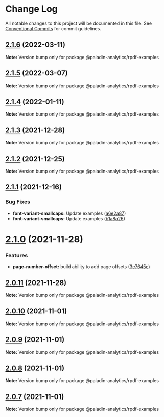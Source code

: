 # Change Log

All notable changes to this project will be documented in this file.
See [Conventional Commits](https://conventionalcommits.org) for commit guidelines.

## [2.1.6](https://github.com/Paladin-Analytics/react-pdf/compare/@paladin-analytics/rpdf-examples@2.1.5...@paladin-analytics/rpdf-examples@2.1.6) (2022-03-11)

**Note:** Version bump only for package @paladin-analytics/rpdf-examples





## [2.1.5](https://github.com/Paladin-Analytics/react-pdf/compare/@paladin-analytics/rpdf-examples@2.1.4...@paladin-analytics/rpdf-examples@2.1.5) (2022-03-07)

**Note:** Version bump only for package @paladin-analytics/rpdf-examples





## [2.1.4](https://github.com/Paladin-Analytics/react-pdf/compare/@paladin-analytics/rpdf-examples@2.1.3...@paladin-analytics/rpdf-examples@2.1.4) (2022-01-11)

**Note:** Version bump only for package @paladin-analytics/rpdf-examples





## [2.1.3](https://github.com/Paladin-Analytics/react-pdf/compare/@paladin-analytics/rpdf-examples@2.1.2...@paladin-analytics/rpdf-examples@2.1.3) (2021-12-28)

**Note:** Version bump only for package @paladin-analytics/rpdf-examples





## [2.1.2](https://github.com/Paladin-Analytics/react-pdf/compare/@paladin-analytics/rpdf-examples@2.1.1...@paladin-analytics/rpdf-examples@2.1.2) (2021-12-25)

**Note:** Version bump only for package @paladin-analytics/rpdf-examples





## [2.1.1](https://github.com/Paladin-Analytics/react-pdf/compare/@paladin-analytics/rpdf-examples@2.1.0...@paladin-analytics/rpdf-examples@2.1.1) (2021-12-16)


### Bug Fixes

* **font-variant-smallcaps:** Update examples ([a6e2a87](https://github.com/Paladin-Analytics/react-pdf/commit/a6e2a8737b2a7daac95543bf8c881589e93eee71))
* **font-variant-smallcaps:** Update examples ([b1a8a26](https://github.com/Paladin-Analytics/react-pdf/commit/b1a8a2666ca117336890f4f89ca9eea1168e287a))





# [2.1.0](https://github.com/Paladin-Analytics/react-pdf/compare/@paladin-analytics/rpdf-examples@2.0.11...@paladin-analytics/rpdf-examples@2.1.0) (2021-11-28)


### Features

* **page-number-offset:** build ability to add page offsets ([3e7645e](https://github.com/Paladin-Analytics/react-pdf/commit/3e7645eeffe544f99fb2cea2ef28bcfb42d9f24e))





## [2.0.11](https://github.com/Paladin-Analytics/react-pdf/compare/@paladin-analytics/rpdf-examples@2.0.10...@paladin-analytics/rpdf-examples@2.0.11) (2021-11-28)

**Note:** Version bump only for package @paladin-analytics/rpdf-examples





## [2.0.10](https://github.com/Paladin-Analytics/react-pdf/compare/@paladin-analytics/rpdf-examples@2.0.9...@paladin-analytics/rpdf-examples@2.0.10) (2021-11-01)

**Note:** Version bump only for package @paladin-analytics/rpdf-examples





## [2.0.9](https://github.com/Paladin-Analytics/react-pdf/compare/@paladin-analytics/rpdf-examples@2.0.8...@paladin-analytics/rpdf-examples@2.0.9) (2021-11-01)

**Note:** Version bump only for package @paladin-analytics/rpdf-examples





## [2.0.8](https://github.com/Paladin-Analytics/react-pdf/compare/@paladin-analytics/rpdf-examples@2.0.7...@paladin-analytics/rpdf-examples@2.0.8) (2021-11-01)

**Note:** Version bump only for package @paladin-analytics/rpdf-examples





## [2.0.7](https://github.com/Paladin-Analytics/react-pdf/compare/@paladin-analytics/rpdf-examples@2.0.6...@paladin-analytics/rpdf-examples@2.0.7) (2021-11-01)

**Note:** Version bump only for package @paladin-analytics/rpdf-examples
